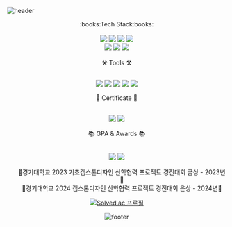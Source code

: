 ![header](https://capsule-render.vercel.app/api?type=waving&color=gradient&height=230&section=header&text=fbehddn&fontSize=70&animation=fadeIn)
<div align="center">
:books:Tech Stack:books:
</div>

<br>

<div align="center">
<img src="https://img.shields.io/badge/Java-0064CD?style=flat-square&logo=JAVA&logoColor=white"/>
<img src="https://img.shields.io/badge/Spring-6DB33F?style=flat&logo=Spring&logoColor=white"/>
<img src="https://img.shields.io/badge/Springboot-6DB33F?style=flat&logo=springboot&logoColor=white"/>
<img src="https://img.shields.io/badge/Oracle-F80000?style=flat&logo=springboot&logoColor=white"/>
  <br>
<img src="https://img.shields.io/badge/MySQL-4479A1?style=flat&logo=MySQL&logoColor=white"/>
<img src="https://img.shields.io/badge/Spring Security-6DB33F?style=flat&logo=SpringSecurity&logoColor=white"/>

<img src="https://img.shields.io/badge/Spring Data JPA-6DB33F?style=flat&logo=&logoColor=white"/>
</div>

<br>

<div align="center">
⚒️ Tools ⚒️
</div>
<br>
<div align="center">
<p>
<img src="https://img.shields.io/badge/IntelliJ IDEA-023070?style=flat&logo=IntelliJ IDEA&logoColor=white"/>
<img src="https://img.shields.io/badge/Postman-FF6C37?style=flat&logo=Postman&logoColor=white"/>
<img src="https://img.shields.io/badge/Docker-2496ED?style=flat&logo=Postman&logoColor=white"/>
<img src="https://img.shields.io/badge/Git-F05032?style=flat&logo=Postman&logoColor=white"/>
<img src="https://img.shields.io/badge/Notion-000000?style=flat&logo=Postman&logoColor=white"/>

</p>
  
</div>

<div align="center">
🥸 Certificate 🥸
</div>
<br>
<div align="center">
    <p>
    <img src="https://img.shields.io/badge/CSTS(FL)-3776AB?style=for-the-badge"> <img src="https://img.shields.io/badge/SQLD-FD5F07?style=for-the-badge">
    </p>

<div align="center">

<div align="center">
📚 GPA & Awards 📚
</div>
<br>
<div align="center">
<p> 
<img src="https://img.shields.io/badge/GPA-3.91/4.5-2D8CFF?style=for-the-badge">
<img src="https://img.shields.io/badge/Major GPA-4.02/4.5-FF6347?style=for-the-badge">
</p>
</div>
<ul>
    🥇경기대학교 2023 기초캡스톤디자인 산학협력 프로젝트 경진대회 금상 - 2023년🥇
    <br>
    🥈경기대학교 2024 캡스톤디자인 산학협력 프로젝트 경진대회 은상 - 2024년🥈
</ul>


[![Solved.ac 프로필](http://mazassumnida.wtf/api/v2/generate_badge?boj=2000ydw)](https://solved.ac/2000ydw)
</div>


![footer](https://capsule-render.vercel.app/api?type=waving&color=gradient&animation=fadeIn&section=footer)

   




